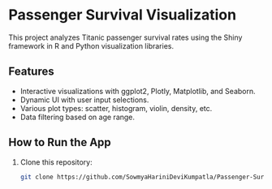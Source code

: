 # Passenger Survival Visualization

This project analyzes Titanic passenger survival rates using the Shiny framework in R and Python visualization libraries.

## Features
- Interactive visualizations with ggplot2, Plotly, Matplotlib, and Seaborn.
- Dynamic UI with user input selections.
- Various plot types: scatter, histogram, violin, density, etc.
- Data filtering based on age range.

## How to Run the App
1. Clone this repository:
   ```sh
   git clone https://github.com/SowmyaHariniDeviKumpatla/Passenger-Survival-Visualization.git
